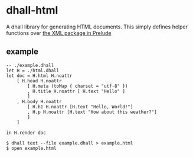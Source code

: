# dhall-html

A dhall library for generating HTML documents. This simply defines
helper functions over [the XML package in Prelude](https://store.dhall-lang.org/Prelude-v20.2.0/XML/index.html)

## example

```dhall
-- ./example.dhall
let H = ./html.dhall
let doc = H.html H.noattr
	[ H.head H.noattr
		[ H.meta (toMap { charset = "utf-8" })
		, H.title H.noattr [ H.text "Hello" ]
		]
	, H.body H.noattr
		[ H.h1 H.noattr [H.text "Hello, World!"]
		, H.p H.noattr [H.text "How about this weather?"]
		]
	]

in H.render doc
```

```
$ dhall text --file example.dhall > example.html
$ open example.html
```

